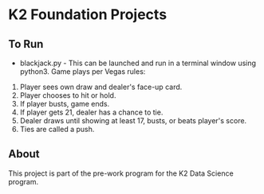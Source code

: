 # K2 Foundation Projects

## To Run
* blackjack.py - This can be launched and run in a terminal window using python3. Game plays per Vegas rules:
1. Player sees own draw and dealer's face-up card.
2. Player chooses to hit or hold.
3. If player busts, game ends.
4. If player gets 21, dealer has a chance to tie.
5. Dealer draws until showing at least 17, busts, or beats player's score.
6. Ties are called a push.

## About
This project is part of the pre-work program for the K2 Data Science program.
